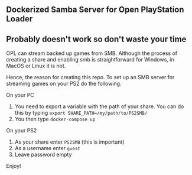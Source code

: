 ## Dockerized Samba Server for Open PlayStation Loader

## Probably doesn't work so don't waste your time

OPL can stream backed up games from SMB. Although the process of creating a share
and enabling smb is straightforward for Windows, in MacOS or Linux it is not.

Hence, the reason for creating this repo. To set up an SMB server for streaming
games on your PS2 do the following.


On your PC

1. You need to export a variable with the path of your share. You can do this by typing `export SHARE_PATH=/my/path/to/PS2SMB/`
2. You then type `docker-compose up`


On your PS2

1. As your share enter `PS2SMB` (this is important)
2. As a username enter `guest`
3. Leave password empty

Enjoy!
